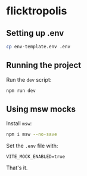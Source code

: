 # flicktropolis

## Setting up .env

```bash
cp env-template.env .env
```

## Running the project

Run the `dev` script:

```bash
npm run dev
```

## Using msw mocks

Install `msw`:

```bash
npm i msw --no-save
```

Set the `.env` file with:

```
VITE_MOCK_ENABLED=true
```

That's it.
